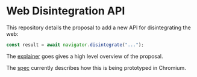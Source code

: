 # Web Disintegration API

This repository details the proposal to add a new API for disintegrating the web:

```js
const result = await navigator.disintegrate("...");
```

The [explainer](./explainer.md) goes gives a high level overview of the proposal.

The [spec](http://goatse.cx/) currently describes how this is being prototyped in Chromium.
